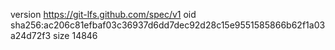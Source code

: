 version https://git-lfs.github.com/spec/v1
oid sha256:ac206c81efbaf03c36937d6dd7dec92d28c15e9551585866b62f1a03a24d72f3
size 14846
